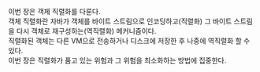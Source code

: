 이번 장은 객체 직렬화를 다룬다.  
객체 직렬화란 자바가 객체를 바이트 스트림으로 인코딩하고(직렬화) 그 바이트 스트림을 다시 객체로 재구성하는(역직렬화) 메커니즘이다.  
직렬화된 객체는 다른 VM으로 전송하거나 디스크에 저장한 후 나중에 역직렬화 할 수 있다.  
이번 장은 직렬화가 품고 있는 위험과 그 위험을 최소화하는 방법에 집중한다.